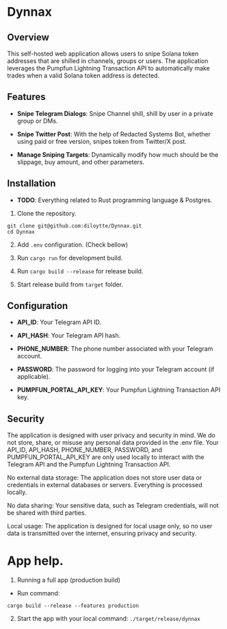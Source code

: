 # Dynnax

## Overview

This self-hosted web application allows users to snipe Solana token addresses that are shilled in channels, groups or users.
The application leverages the Pumpfun Lightning Transaction API to automatically make trades when a valid Solana token address is detected.


## Features

- **Snipe Telegram Dialogs**: Snipe Channel shill, shill by user in a private group or DMs.

- **Snipe Twitter Post**: With the help of Redacted Systems Bot, whether using paid or free version, snipes token from Twitter/X post.

- **Manage Sniping Targets**: Dynamically modify how much should be the slippage, buy amount, and other parameters.


## Installation

- **TODO**: Everything related to Rust programming language & Postgres.

1. Clone the repository.

```
git clone git@github.com:diloytte/Dynnax.git
cd Dynnax
```

2. Add `.env` configuration. (Check bellow)

3. Run `cargo run` for development build.

4. Run `cargo build --release` for release build.

5. Start release build from `target` folder.

## Configuration

- **API_ID**: Your Telegram API ID.

- **API_HASH**: Your Telegram API hash.

- **PHONE_NUMBER**: The phone number associated with your Telegram account.

- **PASSWORD**: The password for logging into your Telegram account (if applicable).

- **PUMPFUN_PORTAL_API_KEY**: Your Pumpfun Lightning Transaction API key.

## Security

The application is designed with user privacy and security in mind. We do not store, share, or misuse any personal data provided in the .env file. Your API_ID, API_HASH, PHONE_NUMBER, PASSWORD, and PUMPFUN_PORTAL_API_KEY are only used locally to interact with the Telegram API and the Pumpfun Lightning Transaction API.

No external data storage: The application does not store user data or credentials in external databases or servers. Everything is processed locally.

No data sharing: Your sensitive data, such as Telegram credentials, will not be shared with third parties.

Local usage: The application is designed for local usage only, so no user data is transmitted over the internet, ensuring privacy and security.

# App help.

1. Running a full app (production build)
 - Run command: 
 ```
 cargo build --release --features production
 ```
2. Start the app with your local command: `./target/release/dynnax`

